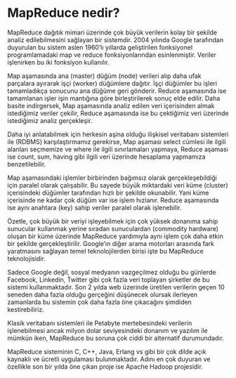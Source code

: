 # MapReduce nedir?

MapReduce dağıtık mimari üzerinde çok büyük verilerin kolay bir şekilde analiz edilebilmesini sağlayan bir sistemdir. 2004 yılında Google tarafından duyurulan bu sistem aslen 1960’lı yıllarda geliştirilen fonksiyonel programlamadaki map ve reduce fonksiyonlarından esinlenmiştir. Veriler işlenirken bu iki fonksiyon kullanılır.

Map aşamasında ana (master) düğüm (node) verileri alıp daha ufak parçalara ayırarak işçi (worker) düğümlere dağıtır. İşçi düğümler bu işleri tamamladıkça sonucunu ana düğüme geri gönderir. Reduce aşamasında ise tamamlanan işler işin mantığına göre birleştirilerek sonuç elde edilir. Daha basite indirgersek, Map aşamasında analiz edilen veri içerisinden almak istediğimiz veriler çekilir, Reduce aşamasında ise bu çektiğimiz veri üzerinde istediğimiz analiz gerçekleşir.

Daha iyi anlatabilmek için herkesin aşina olduğu ilişkisel veritabanı sistemleri ile (RDBMS) karşılaştırmamız gerekirse, Map aşaması select cümlesi ile ilgili alanları seçmemize ve where ile ilgili sınırlamaları yapmaya, Reduce aşaması ise count, sum, having gibi ilgili veri üzerinde hesaplama yapmamıza benzetilebilir.

Map aşamasındaki işlemler birbirinden bağımsız olarak gerçekleşebildiği için paralel olarak çalışabilir. Bu sayede büyük miktardaki veri küme (cluster) içerisindeki düğümler tarafından hızlı bir şekilde okunabilir. Yani küme içerisinde ne kadar çok düğüm var ise işlem hızlanır. Reduce aşamasında ise aynı anahtara (key) sahip veriler paralel olarak işlenebilir.

Özetle, çok büyük bir veriyi işleyebilmek için çok yüksek donanıma sahip sunucular kullanmak yerine sıradan sunuculardan (commodity hardware) oluşan bir küme üzerinde MapReduce yardımıyla aynı işlem çok daha etkin bir şekilde gerçekleştirilir. Google’ın diğer arama motorları arasında fark yaratmasını sağlayan temel teknolojilerden birisi işte bu MapReduce teknolojisidir.

Sadece Google değil, sosyal medyanın vazgeçilmez olduğu bu günlerde Facebook, Linkedin, Twitter gibi çok fazla veri toplayan şirketler de bu sistemi kullanmaktadır. Son 2 yılda web üzerinde üretilen verilerin geçen 10 seneden daha fazla olduğu gerçeğini düşünecek olursak ilerleyen zamanlarda bu sistemin çok daha fazla öne çıkacağını şimdiden kestirebiliriz.

Klasik veritabanı sistemleri ile Petabyte mertebesindeki verilerin işlenebilmesi ancak milyon dolar seviyesindeki donanım ve yazılım ile mümkün iken, MapReduce bu soruna çok ciddi bir alternatif durumundadır.

MapReduce sisteminin C, C++, Java, Erlang vs gibi bir çok dilde açık kaynaklı ve ücretli uygulaması bulunmaktadır. Adını en çok duyuran ve özellikle son bir yılda öne çıkan proje ise Apache Hadoop projesidir.
